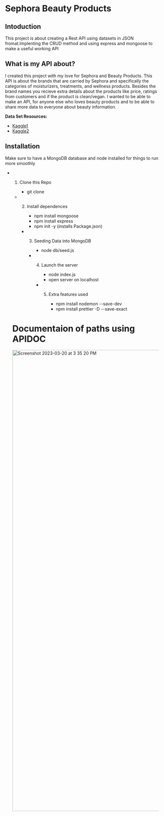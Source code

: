 # Sephora Beauty Products 

## Intoduction


This project is about creating a Rest API using datasets in JSON fromat.Implenting the CRUD method and using express and mongoose to make a useful working API

## What is my API about?

I created this project with my love for Sephora and Beauty Products. This API is about the brands that are carried by Sephora and specifically the categories of moisturizers, treatments, and wellness products. Besides the brand names you recieve extra details about the products like price, ratings from customers and if the product is clean/vegan. I wanted to be able to make an API, for anyone else who loves beauty products and to be able to share more data to everyone about beauty information.

**Data Set Resources:**
- [Kaggle1](https://www.kaggle.com/datasets/stephaniekreutz/sephora-moisturizer-items-2023)
- [Kaggle2](https://www.kaggle.com/datasets/thedevastator/skincare-products-that-perform-the-best-at-sepho?select=skincare_df.csv)

## Installation
Make sure to have a MongoDB database and node installed for things to run more smoothly

* 1. Clone this Repo
     
     *  git clone
   
    * 2. Install dependences
        
         * npm install mongoose 
         * npm install express 
         * npm init -y (installs Package.json)

       * 3. Seeding Data into MongoDB
            
            * node db/seed.js

          * 4. Launch the server
                
                * node index.js
                * open server on localhost
                     
              * 5. Extra features used
                   
                   * npm install nodemon --save-dev
                   * npm install prettier -D --save-exact
                   
  # Documentaion of paths using APIDOC 
  
  <img width="1511" alt="Screenshot 2023-03-20 at 3 35 20 PM" src="https://user-images.githubusercontent.com/117240024/226474395-e2ffadd4-be47-46f3-a188-bb6cab806415.png">


